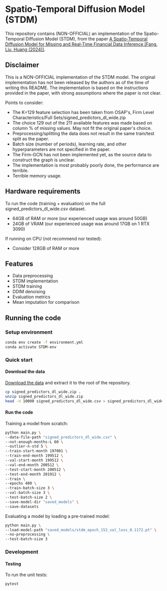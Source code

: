 # Spatio-Temporal Diffusion Model (STDM)

This repository contains (NON-OFFICIAL) an implementation of the Spatio-Temporal Diffusion Model (STDM), from the paper 
[A Spatio-Temporal Diffusion Model for Missing and Real-Time Financial Data Inference [Fang, Liu, Huang (2024)]](https://dl.acm.org/doi/10.1145/3627673.3679806).

## Disclaimer
This is a NON-OFFICIAL implementation of the STDM model. The original implementation has not been released by the authors as of the time of writing this README.
The implementation is based on the instructions provided in the paper, with strong assumptions where the paper is not clear.

Points to consider:
- The K=129 feature selection has been taken from OSAP's, Firm Level Characteristics/Full Sets/signed_predictors_dl_wide.zip
- The choice 129 out of the 211 available features was made based on column % of missing values. May not fit the original paper's choice.
- Preprocessing/splitting the data does not result in the same train/test split as the paper.
- Batch size (number of periods), learning rate, and other hyperparameters are not specified in the paper.
- The Firm-GCN has not been implemented yet, as the source data to construct the graph is unclear.
- The implementation is most probably poorly done, the performance are terrible.
- Terrible memory usage.

## Hardware requirements
To run the code (training + evaluation) on the full signed_predictors_dl_wide.csv dataset.
- 64GB of RAM or more (our experienced usage was around 50GB)
- 24GB of VRAM (our experienced usage was around 17GB on 1 RTX 3090)

If running on CPU (not recommend nor tested):
- Consider 128GB of RAM or more


## Features
- Data preprocessing
- STDM implementation
- STDM training
- DDIM denoising
- Evaluation metrics
- Mean imputation for comparison

## Running the code

### Setup environment
```bash
conda env create -f environment.yml
conda activate STDM-env
```

### Quick start

#### Download the data

[Download the data](https://drive.google.com/file/d/1T-nogu88A4hcFXijjftSO41K5P4Hj27y/view?usp=drive_link) and extract it to the root of the repository.

```bash
cp signed_predictors_dl_wide.zip .
unzip signed_predictors_dl_wide.zip
head -n 10000 signed_predictors_dl_wide.csv > signed_predictors_dl_wide_less.csv
```

#### Run the code

Training a model from scratch:

```bash
python main.py \
--data-file-path "signed_predictors_dl_wide.csv" \
--not-enough-months-L 60 \
--outlier-n-std 5 \
--train-start-month 197001 \
--train-end-month 199512 \
--val-start-month 199512 \
--val-end-month 200512 \
--test-start-month 200512 \
--test-end-month 201912 \
--train \
--epochs 400 \
--train-batch-size 3 \
--val-batch-size 3 \
--test-batch-size 2 \
--save-model-dir "saved_models" \
--save-datasets
```

Evaluating a model by loading a pre-trained model:
```bash
python main.py \
--load-model-path "saved_models/stdm_epoch_152_val_loss_0.1172.pt" \
--no-preprocessing \
--test-batch-size 3
```

### Development

#### Testing

To run the unit tests:

```bash
pytest
```
